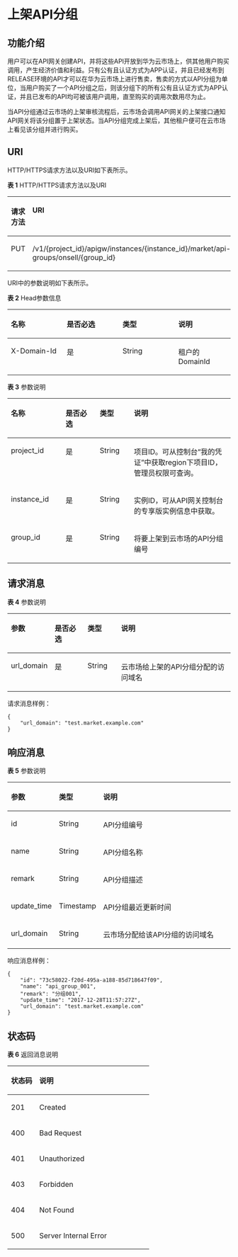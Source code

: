 # 上架API分组<a name="apig-phapi-180713102"></a>

## 功能介绍<a name="section30801397"></a>

用户可以在API网关创建API，并将这些API开放到华为云市场上，供其他用户购买调用，产生经济价值和利益。只有公有且认证方式为APP认证，并且已经发布到RELEASE环境的API才可以在华为云市场上进行售卖，售卖的方式以API分组为单位，当用户购买了一个API分组之后，则该分组下的所有公有且认证方式为APP认证，并且已发布的API均可被该用户调用，直至购买的调用次数用尽为止。

当API分组通过云市场的上架审核流程后，云市场会调用API网关的上架接口通知API网关将该分组置于上架状态。当API分组完成上架后，其他租户便可在云市场上看见该分组并进行购买。

## URI<a name="section8777121"></a>

HTTP/HTTPS请求方法以及URI如下表所示。

**表 1**  HTTP/HTTPS请求方法以及URI

<a name="table23079429"></a>
<table><thead align="left"><tr id="row2213484"><th class="cellrowborder" valign="top" width="34.339999999999996%" id="mcps1.2.3.1.1"><p id="p45074490"><a name="p45074490"></a><a name="p45074490"></a>请求方法</p>
</th>
<th class="cellrowborder" valign="top" width="65.66%" id="mcps1.2.3.1.2"><p id="p27155040"><a name="p27155040"></a><a name="p27155040"></a>URI</p>
</th>
</tr>
</thead>
<tbody><tr id="row52074631"><td class="cellrowborder" valign="top" width="34.339999999999996%" headers="mcps1.2.3.1.1 "><p id="p57295574"><a name="p57295574"></a><a name="p57295574"></a>PUT</p>
</td>
<td class="cellrowborder" valign="top" width="65.66%" headers="mcps1.2.3.1.2 "><p id="p10429942"><a name="p10429942"></a><a name="p10429942"></a>/v1/{project_id}/apigw/instances/{instance_id}/market/api-groups/onsell/{group_id}</p>
</td>
</tr>
</tbody>
</table>

URI中的参数说明如下表所示。

**表 2**  Head参数信息

<a name="table1077685961811"></a>
<table><thead align="left"><tr id="row6776145921810"><th class="cellrowborder" valign="top" width="25%" id="mcps1.2.5.1.1"><p id="p87761159141817"><a name="p87761159141817"></a><a name="p87761159141817"></a>名称</p>
</th>
<th class="cellrowborder" valign="top" width="25%" id="mcps1.2.5.1.2"><p id="p4776175919185"><a name="p4776175919185"></a><a name="p4776175919185"></a>是否必选</p>
</th>
<th class="cellrowborder" valign="top" width="25%" id="mcps1.2.5.1.3"><p id="p677610599186"><a name="p677610599186"></a><a name="p677610599186"></a>类型</p>
</th>
<th class="cellrowborder" valign="top" width="25%" id="mcps1.2.5.1.4"><p id="p1177635911817"><a name="p1177635911817"></a><a name="p1177635911817"></a>说明</p>
</th>
</tr>
</thead>
<tbody><tr id="row177635917187"><td class="cellrowborder" valign="top" width="25%" headers="mcps1.2.5.1.1 "><p id="p18981357121915"><a name="p18981357121915"></a><a name="p18981357121915"></a>X-Domain-Id</p>
</td>
<td class="cellrowborder" valign="top" width="25%" headers="mcps1.2.5.1.2 "><p id="p1877615911184"><a name="p1877615911184"></a><a name="p1877615911184"></a>是</p>
</td>
<td class="cellrowborder" valign="top" width="25%" headers="mcps1.2.5.1.3 "><p id="p11776115931813"><a name="p11776115931813"></a><a name="p11776115931813"></a>String</p>
</td>
<td class="cellrowborder" valign="top" width="25%" headers="mcps1.2.5.1.4 "><p id="p877695917180"><a name="p877695917180"></a><a name="p877695917180"></a>租户的DomainId</p>
</td>
</tr>
</tbody>
</table>

**表 3**  参数说明

<a name="table26760620"></a>
<table><thead align="left"><tr id="row21251861"><th class="cellrowborder" valign="top" width="24.48755124487551%" id="mcps1.2.5.1.1"><p id="p43679219"><a name="p43679219"></a><a name="p43679219"></a>名称</p>
</th>
<th class="cellrowborder" valign="top" width="15.308469153084694%" id="mcps1.2.5.1.2"><p id="p48355861"><a name="p48355861"></a><a name="p48355861"></a>是否必选</p>
</th>
<th class="cellrowborder" valign="top" width="15.308469153084694%" id="mcps1.2.5.1.3"><p id="p24510692"><a name="p24510692"></a><a name="p24510692"></a>类型</p>
</th>
<th class="cellrowborder" valign="top" width="44.89551044895511%" id="mcps1.2.5.1.4"><p id="p39209031"><a name="p39209031"></a><a name="p39209031"></a>说明</p>
</th>
</tr>
</thead>
<tbody><tr id="row1196814550212"><td class="cellrowborder" valign="top" width="24.48755124487551%" headers="mcps1.2.5.1.1 "><p id="p55878963"><a name="p55878963"></a><a name="p55878963"></a>project_id</p>
</td>
<td class="cellrowborder" valign="top" width="15.308469153084694%" headers="mcps1.2.5.1.2 "><p id="p29902160"><a name="p29902160"></a><a name="p29902160"></a>是</p>
</td>
<td class="cellrowborder" valign="top" width="15.308469153084694%" headers="mcps1.2.5.1.3 "><p id="p6155914"><a name="p6155914"></a><a name="p6155914"></a>String</p>
</td>
<td class="cellrowborder" valign="top" width="44.89551044895511%" headers="mcps1.2.5.1.4 "><p id="p28867016"><a name="p28867016"></a><a name="p28867016"></a>项目ID。可从控制台“我的凭证”中获取region下项目ID，管理员权限可查询。</p>
</td>
</tr>
<tr id="row19599175410210"><td class="cellrowborder" valign="top" width="24.48755124487551%" headers="mcps1.2.5.1.1 "><p id="p1780913159538"><a name="p1780913159538"></a><a name="p1780913159538"></a>instance_id</p>
</td>
<td class="cellrowborder" valign="top" width="15.308469153084694%" headers="mcps1.2.5.1.2 "><p id="p9809215115310"><a name="p9809215115310"></a><a name="p9809215115310"></a>是</p>
</td>
<td class="cellrowborder" valign="top" width="15.308469153084694%" headers="mcps1.2.5.1.3 "><p id="p1280914152538"><a name="p1280914152538"></a><a name="p1280914152538"></a>String</p>
</td>
<td class="cellrowborder" valign="top" width="44.89551044895511%" headers="mcps1.2.5.1.4 "><p id="p1880914157537"><a name="p1880914157537"></a><a name="p1880914157537"></a>实例ID，可从API网关控制台的专享版实例信息中获取。</p>
</td>
</tr>
<tr id="row21814951"><td class="cellrowborder" valign="top" width="24.48755124487551%" headers="mcps1.2.5.1.1 "><p id="p22180587"><a name="p22180587"></a><a name="p22180587"></a>group_id</p>
</td>
<td class="cellrowborder" valign="top" width="15.308469153084694%" headers="mcps1.2.5.1.2 "><p id="p51797116"><a name="p51797116"></a><a name="p51797116"></a>是</p>
</td>
<td class="cellrowborder" valign="top" width="15.308469153084694%" headers="mcps1.2.5.1.3 "><p id="p34816833"><a name="p34816833"></a><a name="p34816833"></a>String</p>
</td>
<td class="cellrowborder" valign="top" width="44.89551044895511%" headers="mcps1.2.5.1.4 "><p id="p1591202"><a name="p1591202"></a><a name="p1591202"></a>将要上架到云市场的API分组编号</p>
</td>
</tr>
</tbody>
</table>

## 请求消息<a name="section11885230"></a>

**表 4**  参数说明

<a name="table61778569"></a>
<table><thead align="left"><tr id="row62401262"><th class="cellrowborder" valign="top" width="17.169999999999998%" id="mcps1.2.5.1.1"><p id="p21337475"><a name="p21337475"></a><a name="p21337475"></a>参数</p>
</th>
<th class="cellrowborder" valign="top" width="15.15%" id="mcps1.2.5.1.2"><p id="p50613900"><a name="p50613900"></a><a name="p50613900"></a>是否必选</p>
</th>
<th class="cellrowborder" valign="top" width="15.15%" id="mcps1.2.5.1.3"><p id="p6085234"><a name="p6085234"></a><a name="p6085234"></a>类型</p>
</th>
<th class="cellrowborder" valign="top" width="52.53%" id="mcps1.2.5.1.4"><p id="p23141916"><a name="p23141916"></a><a name="p23141916"></a>说明</p>
</th>
</tr>
</thead>
<tbody><tr id="row62555890"><td class="cellrowborder" valign="top" width="17.169999999999998%" headers="mcps1.2.5.1.1 "><p id="p33862366"><a name="p33862366"></a><a name="p33862366"></a>url_domain</p>
</td>
<td class="cellrowborder" valign="top" width="15.15%" headers="mcps1.2.5.1.2 "><p id="p58497093"><a name="p58497093"></a><a name="p58497093"></a>是</p>
</td>
<td class="cellrowborder" valign="top" width="15.15%" headers="mcps1.2.5.1.3 "><p id="p40644113"><a name="p40644113"></a><a name="p40644113"></a>String</p>
</td>
<td class="cellrowborder" valign="top" width="52.53%" headers="mcps1.2.5.1.4 "><p id="p3838890"><a name="p3838890"></a><a name="p3838890"></a>云市场给上架的API分组分配的访问域名</p>
</td>
</tr>
</tbody>
</table>

请求消息样例：

```
{
	"url_domain": "test.market.example.com"
}
```

## 响应消息<a name="section23179608"></a>

**表 5**  参数说明

<a name="table52907232"></a>
<table><thead align="left"><tr id="row17426675"><th class="cellrowborder" valign="top" width="20.200000000000003%" id="mcps1.2.4.1.1"><p id="p2274575"><a name="p2274575"></a><a name="p2274575"></a>参数</p>
</th>
<th class="cellrowborder" valign="top" width="18.18%" id="mcps1.2.4.1.2"><p id="p50022883"><a name="p50022883"></a><a name="p50022883"></a>类型</p>
</th>
<th class="cellrowborder" valign="top" width="61.62%" id="mcps1.2.4.1.3"><p id="p25321752"><a name="p25321752"></a><a name="p25321752"></a>说明</p>
</th>
</tr>
</thead>
<tbody><tr id="row37796054"><td class="cellrowborder" valign="top" width="20.200000000000003%" headers="mcps1.2.4.1.1 "><p id="p41581508"><a name="p41581508"></a><a name="p41581508"></a>id</p>
</td>
<td class="cellrowborder" valign="top" width="18.18%" headers="mcps1.2.4.1.2 "><p id="p12658954"><a name="p12658954"></a><a name="p12658954"></a>String</p>
</td>
<td class="cellrowborder" valign="top" width="61.62%" headers="mcps1.2.4.1.3 "><p id="p18742353"><a name="p18742353"></a><a name="p18742353"></a>API分组编号</p>
</td>
</tr>
<tr id="row40076231"><td class="cellrowborder" valign="top" width="20.200000000000003%" headers="mcps1.2.4.1.1 "><p id="p24949254"><a name="p24949254"></a><a name="p24949254"></a>name</p>
</td>
<td class="cellrowborder" valign="top" width="18.18%" headers="mcps1.2.4.1.2 "><p id="p7623682"><a name="p7623682"></a><a name="p7623682"></a>String</p>
</td>
<td class="cellrowborder" valign="top" width="61.62%" headers="mcps1.2.4.1.3 "><p id="p13538466"><a name="p13538466"></a><a name="p13538466"></a>API分组名称</p>
</td>
</tr>
<tr id="row4538821"><td class="cellrowborder" valign="top" width="20.200000000000003%" headers="mcps1.2.4.1.1 "><p id="p32100207"><a name="p32100207"></a><a name="p32100207"></a>remark</p>
</td>
<td class="cellrowborder" valign="top" width="18.18%" headers="mcps1.2.4.1.2 "><p id="p49979994"><a name="p49979994"></a><a name="p49979994"></a>String</p>
</td>
<td class="cellrowborder" valign="top" width="61.62%" headers="mcps1.2.4.1.3 "><p id="p21847726"><a name="p21847726"></a><a name="p21847726"></a>API分组描述</p>
</td>
</tr>
<tr id="row22191521"><td class="cellrowborder" valign="top" width="20.200000000000003%" headers="mcps1.2.4.1.1 "><p id="p52682785"><a name="p52682785"></a><a name="p52682785"></a>update_time</p>
</td>
<td class="cellrowborder" valign="top" width="18.18%" headers="mcps1.2.4.1.2 "><p id="p39447173"><a name="p39447173"></a><a name="p39447173"></a>Timestamp</p>
</td>
<td class="cellrowborder" valign="top" width="61.62%" headers="mcps1.2.4.1.3 "><p id="p41104438"><a name="p41104438"></a><a name="p41104438"></a>API分组最近更新时间</p>
</td>
</tr>
<tr id="row34582004"><td class="cellrowborder" valign="top" width="20.200000000000003%" headers="mcps1.2.4.1.1 "><p id="p49678979"><a name="p49678979"></a><a name="p49678979"></a>url_domain</p>
</td>
<td class="cellrowborder" valign="top" width="18.18%" headers="mcps1.2.4.1.2 "><p id="p64574395"><a name="p64574395"></a><a name="p64574395"></a>String</p>
</td>
<td class="cellrowborder" valign="top" width="61.62%" headers="mcps1.2.4.1.3 "><p id="p63143491"><a name="p63143491"></a><a name="p63143491"></a>云市场分配给该API分组的访问域名</p>
</td>
</tr>
</tbody>
</table>

响应消息样例：

```
{
	"id": "73c58022-f20d-495a-a188-85d718647f09",
	"name": "api_group_001",
	"remark": "分组001",
	"update_time": "2017-12-28T11:57:27Z",
	"url_domain": "test.market.example.com"
}
```

## 状态码<a name="section39858214"></a>

**表 6**  返回消息说明

<a name="table34374863"></a>
<table><thead align="left"><tr id="row26616228"><th class="cellrowborder" valign="top" width="20%" id="mcps1.2.3.1.1"><p id="p8430829"><a name="p8430829"></a><a name="p8430829"></a>状态码</p>
</th>
<th class="cellrowborder" valign="top" width="80%" id="mcps1.2.3.1.2"><p id="p11808510"><a name="p11808510"></a><a name="p11808510"></a>说明</p>
</th>
</tr>
</thead>
<tbody><tr id="row16965248"><td class="cellrowborder" valign="top" width="20%" headers="mcps1.2.3.1.1 "><p id="p32007834"><a name="p32007834"></a><a name="p32007834"></a>201</p>
</td>
<td class="cellrowborder" valign="top" width="80%" headers="mcps1.2.3.1.2 "><p id="p42497781"><a name="p42497781"></a><a name="p42497781"></a>Created</p>
</td>
</tr>
<tr id="row46935714"><td class="cellrowborder" valign="top" width="20%" headers="mcps1.2.3.1.1 "><p id="p43696513"><a name="p43696513"></a><a name="p43696513"></a>400</p>
</td>
<td class="cellrowborder" valign="top" width="80%" headers="mcps1.2.3.1.2 "><p id="p49756660"><a name="p49756660"></a><a name="p49756660"></a>Bad Request</p>
</td>
</tr>
<tr id="row45156761"><td class="cellrowborder" valign="top" width="20%" headers="mcps1.2.3.1.1 "><p id="p33819014"><a name="p33819014"></a><a name="p33819014"></a>401</p>
</td>
<td class="cellrowborder" valign="top" width="80%" headers="mcps1.2.3.1.2 "><p id="p54985595"><a name="p54985595"></a><a name="p54985595"></a>Unauthorized</p>
</td>
</tr>
<tr id="row25108313"><td class="cellrowborder" valign="top" width="20%" headers="mcps1.2.3.1.1 "><p id="p20507438"><a name="p20507438"></a><a name="p20507438"></a>403</p>
</td>
<td class="cellrowborder" valign="top" width="80%" headers="mcps1.2.3.1.2 "><p id="p50489759"><a name="p50489759"></a><a name="p50489759"></a>Forbidden</p>
</td>
</tr>
<tr id="row51754654"><td class="cellrowborder" valign="top" width="20%" headers="mcps1.2.3.1.1 "><p id="p31377478"><a name="p31377478"></a><a name="p31377478"></a>404</p>
</td>
<td class="cellrowborder" valign="top" width="80%" headers="mcps1.2.3.1.2 "><p id="p58547774"><a name="p58547774"></a><a name="p58547774"></a>Not Found</p>
</td>
</tr>
<tr id="row57167919"><td class="cellrowborder" valign="top" width="20%" headers="mcps1.2.3.1.1 "><p id="p89891"><a name="p89891"></a><a name="p89891"></a>500</p>
</td>
<td class="cellrowborder" valign="top" width="80%" headers="mcps1.2.3.1.2 "><p id="p6744143"><a name="p6744143"></a><a name="p6744143"></a>Server Internal Error</p>
</td>
</tr>
</tbody>
</table>

